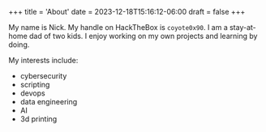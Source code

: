 +++
title = 'About'
date = 2023-12-18T15:16:12-06:00
draft = false
+++

My name is Nick.
My handle on HackTheBox is `coyote0x90`.
I am a stay-at-home dad of two kids.
I enjoy working on my own projects and learning by doing.

My interests include:
- cybersecurity
- scripting
- devops
- data engineering
- AI
- 3d printing

